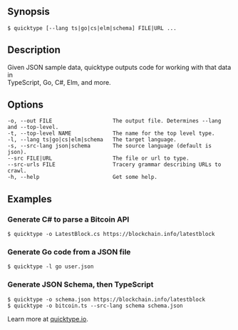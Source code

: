 ## Synopsis

```shell
$ quicktype [--lang ts|go|cs|elm|schema] FILE|URL ... 
```

## Description

Given JSON sample data, quicktype outputs code for working with that data in  
TypeScript, Go, C#, Elm, and more.                                            

## Options

```shell
-o, --out FILE                   The output file. Determines --lang and --top-level. 
-t, --top-level NAME             The name for the top level type.                    
-l, --lang ts|go|cs|elm|schema   The target language.                                
-s, --src-lang json|schema       The source language (default is json).              
--src FILE|URL                   The file or url to type.
--src-urls FILE                  Tracery grammar describing URLs to crawl.                      
-h, --help                       Get some help.                                      
```

## Examples

### Generate C# to parse a Bitcoin API

```shell                              
$ quicktype -o LatestBlock.cs https://blockchain.info/latestblock 
```

### Generate Go code from a JSON file

```shell
$ quicktype -l go user.json                                       
```

### Generate JSON Schema, then TypeScript

```shell                         
$ quicktype -o schema.json https://blockchain.info/latestblock    
$ quicktype -o bitcoin.ts --src-lang schema schema.json           
```

Learn more at [quicktype.io](https://quicktype.io).
